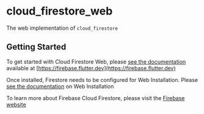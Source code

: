 # cloud_firestore_web

The web implementation of `cloud_firestore`

## Getting Started

To get started with Cloud Firestore Web, please [see the documentation](https://firebase.flutter.dev/docs/firestore/overview)
available at [https://firebase.flutter.dev](https://firebase.flutter.dev)

Once installed, Firestore needs to be configured for Web Installation.  Please [see the documentation](https://firebase.flutter.dev/docs/firestore/overview#3-web-only-add-the-sdk) on Web Installation

To learn more about Firebase Cloud Firestore, please visit the [Firebase website](https://firebase.google.com/products/firestore)